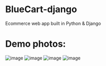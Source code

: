 # BlueCart-django
Ecommerce web app built in Python &amp; Django

# Demo photos:
![image](https://user-images.githubusercontent.com/84252587/227507766-03ea5c55-e69a-48c1-afe9-4d735ac8dbf2.png)
![image](https://user-images.githubusercontent.com/84252587/227507894-f2881c32-223b-4585-a74e-a1da1547b9cb.png)
![image](https://user-images.githubusercontent.com/84252587/227508011-6f1006d4-4f21-4d42-a931-82c9699e3a8e.png)
![image](https://user-images.githubusercontent.com/84252587/227508044-e624f59b-eff2-4975-9d72-8e0ffc10b622.png)

